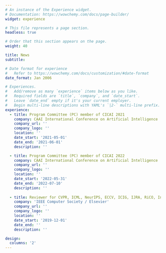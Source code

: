 ```yaml
---
# An instance of the Experience widget.
# Documentation: https://wowchemy.com/docs/page-builder/
widget: experience

# This file represents a page section.
headless: true

# Order that this section appears on the page.
weight: 40

title: News
subtitle:

# Date format for experience
#   Refer to https://wowchemy.com/docs/customization/#date-format
date_format: Jan 2006

# Experiences.
#   Add/remove as many `experience` items below as you like.
#   Required fields are `title`, `company`, and `date_start`.
#   Leave `date_end` empty if it's your current employer.
#   Begin multi-line descriptions with YAML's `|2-` multi-line prefix.
experience:
  - title: Program Committee (PC) member of CICAI 2021
    company: CAAI International Conference on Artificial Intelligence
    company_url: ''
    company_logo: ''
    location: ''
    date_start: '2021-05-01'
    date_end: '2021-06-01'
    description: ''

  - title: Program Committee (PC) member of CICAI 2022
    company: CAAI International Conference on Artificial Intelligence
    company_url: ''
    company_logo: ''
    location: ''
    date_start: '2022-05-31'
    date_end: '2022-07-10'
    description: ''
        
  - title: Reviewer for CVPR, ICML, NeurIPS, ECCV, ICIG, IJRA, RiCO, Information Fusion
    company: 'IEEE Computer Society / Elsevier'
    company_url: ''
    company_logo: ''
    location: ''
    date_start: '2019-12-01'
    date_end: ''
    description: ''

design:
  columns: '2'
---
```

